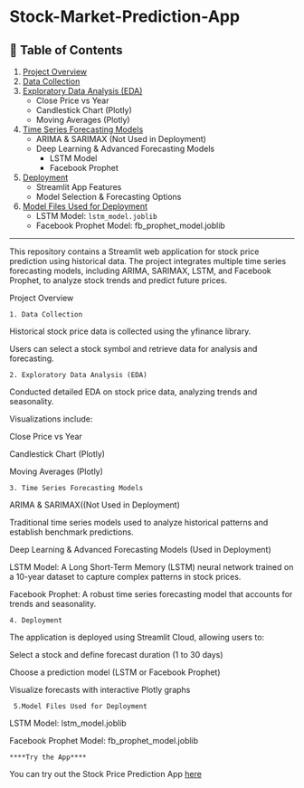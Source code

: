 # Stock-Market-Prediction-App
## 📑 Table of Contents

1. [Project Overview](#project-overview)  
2. [Data Collection](#data-collection)  
3. [Exploratory Data Analysis (EDA)](#exploratory-data-analysis-eda)  
   - Close Price vs Year  
   - Candlestick Chart (Plotly)  
   - Moving Averages (Plotly)  
4. [Time Series Forecasting Models](#time-series-forecasting-models)  
   - ARIMA & SARIMAX (Not Used in Deployment)  
   - Deep Learning & Advanced Forecasting Models  
     - LSTM Model  
     - Facebook Prophet  
5. [Deployment](#deployment)  
   - Streamlit App Features  
   - Model Selection & Forecasting Options  
6. [Model Files Used for Deployment](#model-files-used-for-deployment)  
   - LSTM Model: `lstm_model.joblib`  
   - Facebook Prophet Model: fb_prophet_model.joblib

---

This repository contains a Streamlit web application for stock price prediction using historical data. The project integrates multiple time series forecasting models, including ARIMA, SARIMAX, LSTM, and Facebook Prophet, to analyze stock trends and predict future prices.

Project Overview

    1. Data Collection

Historical stock price data is collected using the yfinance library.

Users can select a stock symbol and retrieve data for analysis and forecasting.

    2. Exploratory Data Analysis (EDA)

Conducted detailed EDA on stock price data, analyzing trends and seasonality.

Visualizations include:

Close Price vs Year

Candlestick Chart (Plotly)

Moving Averages (Plotly)

    3. Time Series Forecasting Models

ARIMA & SARIMAX((Not Used in Deployment)

Traditional time series models used to analyze historical patterns and establish benchmark predictions.

Deep Learning & Advanced Forecasting Models (Used in Deployment)

LSTM Model: A Long Short-Term Memory (LSTM) neural network trained on a 10-year dataset to capture complex patterns in stock prices.

Facebook Prophet: A robust time series forecasting model that accounts for trends and seasonality.

    4. Deployment

The application is deployed using Streamlit Cloud, allowing users to:

Select a stock and define forecast duration (1 to 30 days)

Choose a prediction model (LSTM or Facebook Prophet)

Visualize forecasts with interactive Plotly graphs

     5.Model Files Used for Deployment

LSTM Model: lstm_model.joblib

Facebook Prophet Model: fb_prophet_model.joblib






    ****Try the App****

You can try out the Stock Price Prediction App [here](https://hnp-stock-market-prediction-app.streamlit.app/)

